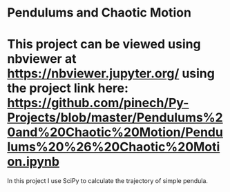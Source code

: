 # Pendulums and Chaotic Motion
# This project can be viewed using nbviewer at https://nbviewer.jupyter.org/ using the project link here: https://github.com/pinech/Py-Projects/blob/master/Pendulums%20and%20Chaotic%20Motion/Pendulums%20%26%20Chaotic%20Motion.ipynb 
In this project I use SciPy to calculate the trajectory of simple pendula.
